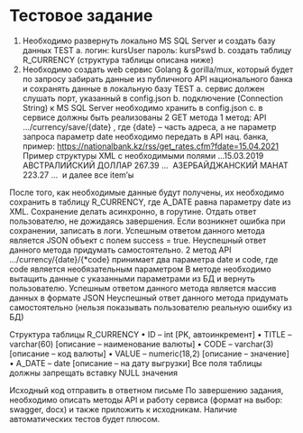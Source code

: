 # Тестовое задание 

1) Необходимо развернуть локально MS SQL Server и создать базу данных TEST
   a. логин: kursUser пароль: kursPswd
   b. создать таблицу R_CURRENCY (структура таблицы описана ниже)
2) Необходимо создать web сервис Golang & gorilla/mux, который будет по запросу забирать данные из публичного API национального банка и сохранять данные в локальную базу TEST
   a. сервис должен слушать порт, указанный в config.json
   b. подключение (Connection String) к MS SQL Server необходимо хранить в config.json
   c. в сервисе должны быть реализованы 2 GET метода
   1 метод: API .../currency/save/{date} , где {date} – часть адреса, а не параметр запроса
   параметр date необходимо передать в API нац. банка, пример: https://nationalbank.kz/rss/get_rates.cfm?fdate=15.04.2021
   Пример структуры XML с необходимыми полями
   <rates>
   ​...
   ​<date>15.03.2019</date>
   ​<item>
   ​​<fullname>АВСТРАЛИЙСКИЙ ДОЛЛАР</fullname>
   ​​<title>AUD</title>
   ​​<description>267.39</description>
   ​​...
   ​</item>
   ​<item>
   ​​<fullname>АЗЕРБАЙДЖАНСКИЙ МАНАТ</fullname>
   ​​<title>AZN</title>
   ​​<description>223.27</description>
   ​​...
   ​</item>
   ​и далее все item’ы
   </rates>

После того, как необходимые данные будут получены, их необходимо сохранить в таблицу R_CURRENCY, где A_DATE равна параметру date из XML. Сохранение делать асинхронно, в горутине. Отдать ответ пользователю, не дожидаясь завершения. Если возникнет ошибка при сохранении, записать в логи.
Успешным ответом данного метода является JSON объект с полем success = true.
Неуспешный ответ данного метода придумать самостоятельно.
2 метод API .../currency/{date}/{*code} принимает два параметра date и code, где code является необязательным параметром
В методе необходимо вытащить данные с указанными параметрами из БД и вернуть пользователю.
Успешным ответом данного метода является массив данных в формате JSON
Неуспешный ответ данного метода придумать самостоятельно (нельзя показывать пользователю реальную ошибку из БД)

Структура таблицы R_CURRENCY
• ID – int                [PK, автоинкремент]
• TITLE  –  varchar(60)   [описание – наименование валюты]
• CODE  –  varchar(3)     [описание – код валюты]
• VALUE  –  numeric(18,2) [описание – значение]
• A_DATE  –  date         [описание – на дату выгрузки]
Все поля таблицы должны запрещать вставку NULL значения

Исходный код отправить в ответном письме
По завершению задания, необходимо описать методы API и работу сервиса (формат на выбор: swagger, docx) и также приложить к исходникам.
Наличие автоматических тестов будет плюсом.
